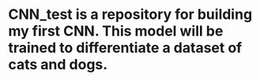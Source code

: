 # CNN_test is a repository for building my first CNN. This model will be trained to differentiate a dataset of cats and dogs. 
